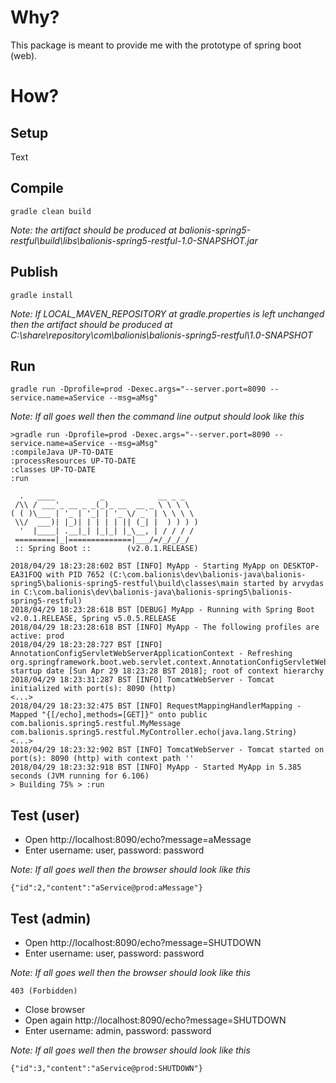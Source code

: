 # Why?

This package is meant to provide me with the prototype of spring boot (web).

# How?

## Setup

Text

## Compile

```
gradle clean build
```

_Note: the artifact should be produced at balionis-spring5-restful\build\libs\balionis-spring5-restful-1.0-SNAPSHOT.jar_

## Publish

```
gradle install
```

_Note: If LOCAL_MAVEN_REPOSITORY at gradle.properties is left unchanged then the artifact should be produced at C:\share\repository\com\balionis\balionis-spring5-restful\1.0-SNAPSHOT_

## Run

```
gradle run -Dprofile=prod -Dexec.args="--server.port=8090 --service.name=aService --msg=aMsg"
```

_Note: If all goes well then the command line output should look like this_
```
>gradle run -Dprofile=prod -Dexec.args="--server.port=8090 --service.name=aService --msg=aMsg"
:compileJava UP-TO-DATE
:processResources UP-TO-DATE
:classes UP-TO-DATE
:run

  .   ____          _            __ _ _
 /\\ / ___'_ __ _ _(_)_ __  __ _ \ \ \ \
( ( )\___ | '_ | '_| | '_ \/ _` | \ \ \ \
 \\/  ___)| |_)| | | | | || (_| |  ) ) ) )
  '  |____| .__|_| |_|_| |_\__, | / / / /
 =========|_|==============|___/=/_/_/_/
 :: Spring Boot ::        (v2.0.1.RELEASE)

2018/04/29 18:23:28:602 BST [INFO] MyApp - Starting MyApp on DESKTOP-EA31FOQ with PID 7652 (C:\com.balionis\dev\balionis-java\balionis-spring5\balionis-spring5-restful\build\classes\main started by arvydas in C:\com.balionis\dev\balionis-java\balionis-spring5\balionis-spring5-restful)
2018/04/29 18:23:28:618 BST [DEBUG] MyApp - Running with Spring Boot v2.0.1.RELEASE, Spring v5.0.5.RELEASE
2018/04/29 18:23:28:618 BST [INFO] MyApp - The following profiles are active: prod
2018/04/29 18:23:28:727 BST [INFO] AnnotationConfigServletWebServerApplicationContext - Refreshing org.springframework.boot.web.servlet.context.AnnotationConfigServletWebServerApplicationContext@7920ba90: startup date [Sun Apr 29 18:23:28 BST 2018]; root of context hierarchy
2018/04/29 18:23:31:287 BST [INFO] TomcatWebServer - Tomcat initialized with port(s): 8090 (http)
<...>
2018/04/29 18:23:32:475 BST [INFO] RequestMappingHandlerMapping - Mapped "{[/echo],methods=[GET]}" onto public com.balionis.spring5.restful.MyMessage com.balionis.spring5.restful.MyController.echo(java.lang.String)
<...>
2018/04/29 18:23:32:902 BST [INFO] TomcatWebServer - Tomcat started on port(s): 8090 (http) with context path ''
2018/04/29 18:23:32:918 BST [INFO] MyApp - Started MyApp in 5.385 seconds (JVM running for 6.106)
> Building 75% > :run
```

## Test (user)

* Open http://localhost:8090/echo?message=aMessage
* Enter username: user, password: password

_Note: If all goes well then the browser should look like this_
```
{"id":2,"content":"aService@prod:aMessage"}
```

## Test (admin)

* Open http://localhost:8090/echo?message=SHUTDOWN
* Enter username: user, password: password

_Note: If all goes well then the browser should look like this_
```
403 (Forbidden)
```

* Close browser
* Open again http://localhost:8090/echo?message=SHUTDOWN
* Enter username: admin, password: password

_Note: If all goes well then the browser should look like this_
```
{"id":3,"content":"aService@prod:SHUTDOWN"}
```
